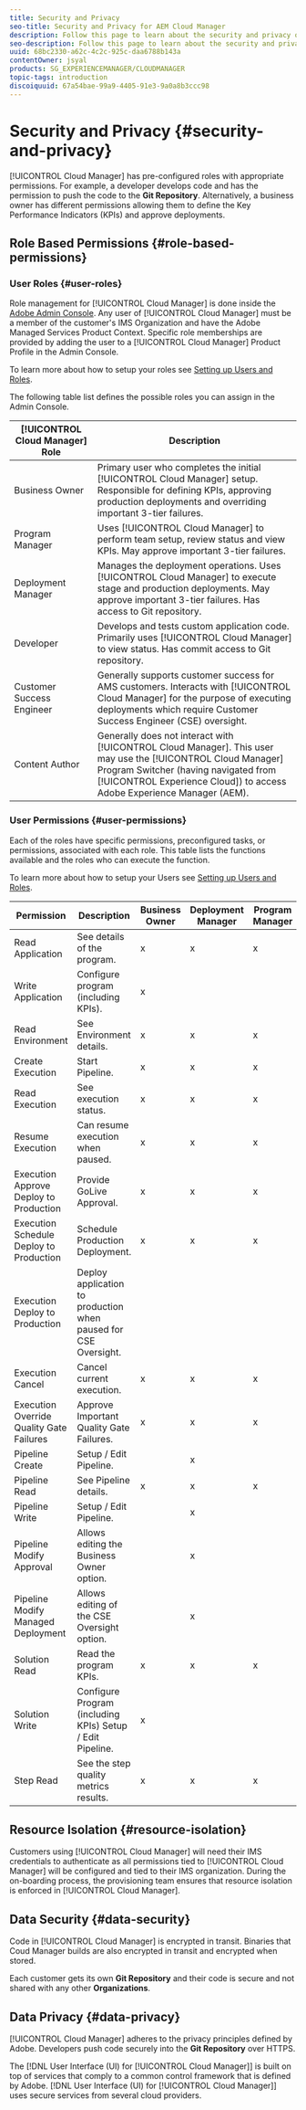 ```yaml
---
title: Security and Privacy
seo-title: Security and Privacy for AEM Cloud Manager
description: Follow this page to learn about the security and privacy of your assets (code/artifacts).
seo-description: Follow this page to learn about the security and privacy of your assets (code/artifacts) using AEM Cloud Manager.
uuid: 68bc2330-a62c-4c2c-925c-daa6788b143a
contentOwner: jsyal
products: SG_EXPERIENCEMANAGER/CLOUDMANAGER
topic-tags: introduction
discoiquuid: 67a54bae-99a9-4405-91e3-9a0a8b3ccc98
---
```


# Security and Privacy {#security-and-privacy}

[!UICONTROL Cloud Manager] has pre-configured roles with appropriate permissions. For example, a developer develops code and has the permission to push the code to the **Git Repository**. Alternatively, a business owner has different permissions allowing them to define the Key Performance Indicators (KPIs) and approve deployments.

## Role Based Permissions {#role-based-permissions}

### User Roles {#user-roles}

Role management for [!UICONTROL Cloud Manager] is done inside the [Adobe Admin Console](https://helpx.adobe.com/enterprise/using/admin-console.html). Any user of [!UICONTROL Cloud Manager] must be a member of the customer's IMS Organization and have the Adobe Managed Services Product Context. Specific role memberships are provided by adding the user to a [!UICONTROL Cloud Manager] Product Profile in the Admin Console.

To learn more about how to setup your roles see [Setting up Users and Roles](setting-up-users-and-roles.md).

The following table list defines the possible roles you can assign in the Admin Console.

| **[!UICONTROL Cloud Manager] Role** |**Description** |
|---|---|
| Business Owner |Primary user who completes the initial [!UICONTROL Cloud Manager] setup. Responsible for defining KPIs, approving production deployments and overriding important 3-tier failures. |
| Program Manager |Uses [!UICONTROL Cloud Manager] to perform team setup, review status and view KPIs. May approve important 3-tier failures. |
| Deployment Manager |Manages the deployment operations. Uses [!UICONTROL Cloud Manager] to execute stage and production deployments. May approve important 3-tier failures. Has access to Git repository. |
| Developer |Develops and tests custom application code. Primarily uses [!UICONTROL Cloud Manager] to view status. Has commit access to Git repository. |
| Customer Success Engineer |Generally supports customer success for AMS customers. Interacts with [!UICONTROL Cloud Manager] for the purpose of executing deployments which require Customer Success Engineer (CSE) oversight. |
| Content Author |Generally does not interact with [!UICONTROL Cloud Manager]. This user may use the [!UICONTROL Cloud Manager] Program Switcher (having navigated from [!UICONTROL Experience Cloud]) to access Adobe Experience Manager (AEM). |

### User Permissions {#user-permissions}

Each of the roles have specific permissions, preconfigured tasks, or permissions, associated with each role. This table lists the functions available and the roles who can execute the function.

To learn more about how to setup your Users see [Setting up Users and Roles](setting-up-users-and-roles.md).

|Permission|Description|Business Owner|Deployment Manager|Program Manager|Developer|CSE|
|--- |--- |--- |--- |--- |--- |--- |
|Read Application|See details of the program.|x|x|x|x|x|
|Write Application|Configure program (including KPIs).|x|||||
|Read Environment|See Environment details.|x|x|x|x|x|
|Create Execution|Start Pipeline.|x|x|x|||
|Read Execution|See execution status.|x|x|x|x|x|
|Resume Execution|Can resume execution when paused.|x|x|x||x|
|Execution Approve Deploy to Production|Provide GoLive Approval.|x|x|x|||
|Execution Schedule Deploy to Production|Schedule Production Deployment.|x|x|x||x|
|Execution Deploy to Production|Deploy application to production when paused for CSE Oversight.|||||x|
|Execution Cancel|Cancel current execution.|x|x|x|||
|Execution Override Quality Gate Failures|Approve Important Quality Gate Failures.|x|x|x|||
|Pipeline Create|Setup / Edit Pipeline.||x||||
|Pipeline Read|See Pipeline details.|x|x|x|x|x|
|Pipeline Write|Setup / Edit Pipeline.||x||||
|Pipeline Modify Approval|Allows editing the Business Owner option.||x||||
|Pipeline Modify Managed Deployment|Allows editing of the CSE Oversight option.||x||||
|Solution Read|Read the program KPIs.|x|x|x|x|x|
|Solution Write|Configure Program (including KPIs) Setup / Edit Pipeline.|x|||||
|Step Read|See the step quality metrics results.|x|x|x|x|x|

## Resource Isolation {#resource-isolation}

Customers using [!UICONTROL Cloud Manager] will need their IMS credentials to authenticate as all permissions tied to [!UICONTROL Cloud Manager] will be configured and tied to their IMS organization. During the on-boarding process, the provisioning team ensures that resource isolation is enforced in [!UICONTROL Cloud Manager].

## Data Security {#data-security}

Code in [!UICONTROL Cloud Manager] is encrypted in transit. Binaries that Coud Manager builds are also encrypted in transit and encrypted when stored.

Each customer gets its own **Git Repository** and their code is secure and not shared with any other **Organizations**.

## Data Privacy {#data-privacy}

[!UICONTROL Cloud Manager] adheres to the privacy principles defined by Adobe. Developers push code securely into the **Git Repository** over HTTPS.

The [!DNL User Interface (UI) for [!UICONTROL Cloud Manager]] is built on top of services that comply to a common control framework that is defined by Adobe. [!DNL User Interface (UI) for [!UICONTROL Cloud Manager]] uses secure services from several cloud providers.

